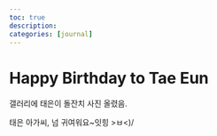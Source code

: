 ```yaml
---
toc: true
description:
categories: [journal]
---
```

# Happy Birthday to Tae Eun

갤러리에 태은이 돌잔치 사진 올렸음.

태은 아가씨, 넘 귀여워요~잇힝 >ㅂ<)/